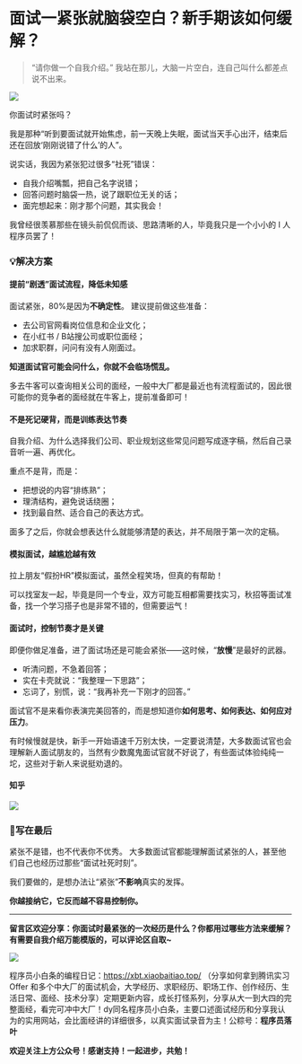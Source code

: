 # 面试一紧张就脑袋空白？新手期该如何缓解？

> “请你做一个自我介绍。”
> 我站在那儿，大脑一片空白，连自己叫什么都差点说不出来。

![](https://pic.yupi.icu/5563/202508201943603.png)

你面试时紧张吗？

我是那种“听到要面试就开始焦虑，前一天晚上失眠，面试当天手心出汗，结束后还在回放‘刚刚说错了什么’的人”。

说实话，我因为紧张犯过很多“社死”错误：

- 自我介绍嘴瓢，把自己名字说错；
- 回答问题时脑袋一热，说了跟职位无关的话；
- 面完想起来：刚才那个问题，其实我会！

我曾经很羡慕那些在镜头前侃侃而谈、思路清晰的人，毕竟我只是一个小小的 I 人程序员罢了！

### 💡解决方案

#### 提前“剧透”面试流程，降低未知感

面试紧张，80%是因为**不确定性**。
建议提前做这些准备：

- 去公司官网看岗位信息和企业文化；
- 在小红书 / B站搜公司或职位面经；
- 加求职群，问问有没有人刚面过。

**知道面试官可能会问什么，你就不会临场慌乱。**

多去牛客可以查询相关公司的面经，一般中大厂都是最近也有流程面试的，因此很可能你的竞争者的面经就在牛客上，提前准备即可！

#### 不是死记硬背，而是训练表达节奏

自我介绍、为什么选择我们公司、职业规划这些常见问题写成逐字稿，然后自己录音听一遍、再优化。

重点不是背，而是：

- 把想说的内容“排练熟”；
- 理清结构，避免说话绕圈；
- 找到最自然、适合自己的表达方式。

面多了之后，你就会想表达什么就能够清楚的表达，并不局限于第一次的定稿。

#### 模拟面试，越尴尬越有效

拉上朋友“假扮HR”模拟面试，虽然全程笑场，但真的有帮助！

可以找室友一起，毕竟是同一个专业，双方可能互相都需要找实习，秋招等面试准备，找一个学习搭子也是非常不错的，但需要运气！

#### 面试时，控制节奏才是关键

即便你做足准备，进了面试场还是可能会紧张——这时候，“**放慢**”是最好的武器。

- 听清问题，不急着回答；
- 实在卡壳就说：“我整理一下思路”；
- 忘词了，别慌，说：“我再补充一下刚才的回答。”

面试官不是来看你表演完美回答的，而是想知道你**如何思考、如何表达、如何应对压力**。

有时候慢就是快，新手一开始语速千万别太快，一定要说清楚，大多数面试官也会理解新人面试朋友的，当然有少数魔鬼面试官就不好说了，有些面试体验纯纯一坨，这些对于新人来说挺劝退的。

#### 知乎

![](https://pic.yupi.icu/5563/202508201945850.png)

### 🌱写在最后

紧张不是错，也不代表你不优秀。
大多数面试官都能理解面试紧张的人，甚至他们自己也经历过那些“面试社死时刻”。

我们要做的，是想办法让“紧张”**不影响**真实的发挥。

**你越接纳它，它反而越不容易控制你。**

------

**留言区欢迎分享：你面试时最紧张的一次经历是什么？你都用过哪些方法来缓解？**
**有需要自我介绍万能模版的，可以评论区自取~**

![](https://pic.yupi.icu/5563/202508201946851.png)

程序员小白条的编程日记：https://xbt.xiaobaitiao.top/ （分享如何拿到腾讯实习 Offer 和多个中大厂的面试机会，大学经历、求职经历、职场工作、创作经历、生活日常、面经、技术分享）定期更新内容，成长打怪系列，分享从大一到大四的完整面经，看完可冲中大厂！dy同名程序员小白条，主要口述面试经历和分享我认为的实用网站，会比面经讲的详细很多，以真实面试录音为主！公粽号：**程序员落叶**

**欢迎关注上方公众号！感谢支持！一起进步，共勉！**